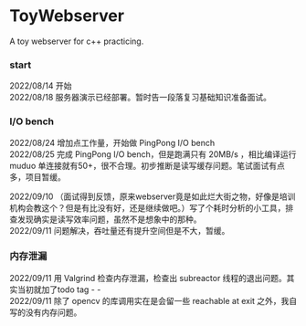 # ToyWebserver
A toy webserver for c++ practicing.</br>

### start
2022/08/14 开始<br>
2022/08/18 服务器演示已经部署。暂时告一段落复习基础知识准备面试。</br>

### I/O bench
2022/08/24 增加点工作量，开始做 PingPong I/O bench</br>
2022/08/25 完成 PingPong I/O bench，但是跑满只有 20MB/s ，相比编译运行 muduo 单连接就有50+，很不合理。初步推断是读写缓存问题。笔试面试有点多，项目暂缓。</br>

2022/09/10 （面试得到反馈，原来webserver竟是如此烂大街之物，好像是培训机构会教这个？但是有比没有好，还是继续做吧。）写了个耗时分析的小工具，排查发现确实是读写效率问题，虽然不是想象中的那种。</br>
2022/09/11 问题解决，吞吐量还有提升空间但是不大，暂缓。</br>

### 内存泄漏
2022/09/11 用 Valgrind 检查内存泄漏，检查出 subreactor 线程的退出问题。其实当初就加了todo tag - -</br>
2022/09/11 除了 opencv 的库调用实在是会留一些 reachable at exit 之外，我自写的没有内存问题。



